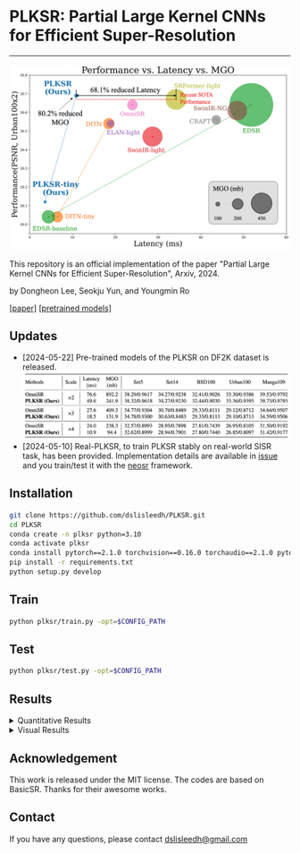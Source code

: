 # PLKSR: Partial Large Kernel CNNs for Efficient Super-Resolution
-------

![image](https://github.com/dslisleedh/PLKSR/blob/main/figs/teaser_PLKSR.png)

This repository is an official implementation of the paper "Partial Large Kernel CNNs for Efficient Super-Resolution", Arxiv, 2024.

by Dongheon Lee, Seokju Yun, and Youngmin Ro

[[paper]](https://arxiv.org/abs/2404.11848) [[pretrained models]](https://drive.google.com/drive/u/1/folders/1lIkZ00y9cRQpLU9qmCIB2XtS-2ZoqKq8)

## Updates
- [2024-05-22] Pre-trained models of the PLKSR on DF2K dataset is released. ![df2k_quantitative](https://github.com/dslisleedh/PLKSR/blob/main/figs/Quantitative_DF2K.png)
- [2024-05-10] Real-PLKSR, to train PLKSR stably on real-world SISR task, has been provided. Implementation details are available in [issue](https://github.com/dslisleedh/PLKSR/issues/4) and you train/test it with the [neosr](https://github.com/muslll/neosr) framework.   

## Installation
```bash
git clone https://github.com/dslisleedh/PLKSR.git
cd PLKSR
conda create -n plksr python=3.10
conda activate plksr
conda install pytorch==2.1.0 torchvision==0.16.0 torchaudio==2.1.0 pytorch-cuda=12.1 -c pytorch -c nvidia
pip install -r requirements.txt
python setup.py develop
```

## Train
```bash
python plksr/train.py -opt=$CONFIG_PATH
```

## Test
```bash
python plksr/test.py -opt=$CONFIG_PATH
```
## Results

<details>
<summary>Quantitative Results</summary>

### Main model
![image](https://github.com/dslisleedh/PLKSR/blob/main/figs/Quantitative.png)
### Tiny model
![image](https://github.com/dslisleedh/PLKSR/blob/main/figs/Quantitative_tiny.png)
</details>

<details>
<summary>Visual Results</summary>

![image](https://github.com/dslisleedh/PLKSR/blob/main/figs/Qualitative_1.png)
![image](https://github.com/dslisleedh/PLKSR/blob/main/figs/Qualitative_2.png)
  
</details>

## Acknowledgement
This work is released under the MIT license. The codes are based on BasicSR. Thanks for their awesome works.

## Contact
If you have any questions, please contact dslisleedh@gmail.com
